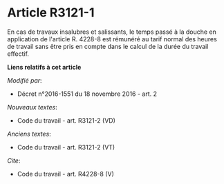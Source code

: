 # Article R3121-1

En cas de travaux insalubres et salissants, le temps passé à la douche en application de l'article R. 4228-8 est rémunéré au
tarif normal des heures de travail sans être pris en compte dans le calcul de la durée du travail effectif.

**Liens relatifs à cet article**

_Modifié par_:

  - Décret n°2016-1551 du 18 novembre 2016 - art. 2

_Nouveaux textes_:

  - Code du travail - art. R3121-2 (VD)

_Anciens textes_:

  - Code du travail - art. R3121-2 (VT)

_Cite_:

  - Code du travail - art. R4228-8 (V)
